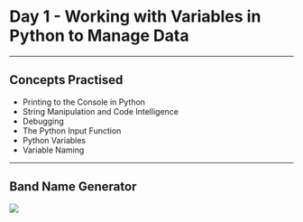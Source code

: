 # Day 1 - Working with Variables in Python to Manage Data
---
## Concepts Practised
* Printing to the Console in Python
* String Manipulation and Code Intelligence
* Debugging
* The Python Input Function
* Python Variables
* Variable Naming
--- 
## Band Name Generator
![](https://user-images.githubusercontent.com/98851253/154177081-2c53df2d-777b-4deb-8e38-5742ecd7282f.gif)